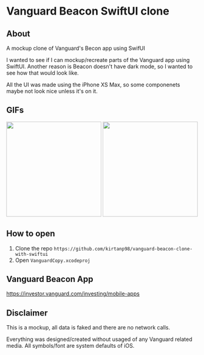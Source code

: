 # Vanguard Beacon SwiftUI clone

## About
A mockup clone of Vanguard's Becon app using SwifUI

I wanted to see if I can mockup/recreate parts of the Vanguard app using SwiftUI. Another reason is Beacon doesn't have dark mode, so I wanted to see how that would look like. 

All the UI was made using the iPhone XS Max, so some componenets maybe not look nice unless it's on it.

## GIFs
<p align="middle">
  <img src="./Screenshots/darkmode.GIF" width=250>
  <img src="./Screenshots/lightmode.GIF" width=250>
</p>

## How to open

1. Clone the repo `https://github.com/kirtanp98/vanguard-beacon-clone-with-swiftui`
2. Open `VanguardCopy.xcodeproj`

## Vanguard Beacon App
https://investor.vanguard.com/investing/mobile-apps

## Disclaimer 
This is a mockup, all data is faked and there are no network calls.

Everything was designed/created without usaged of any Vanguard related media. All symbols/font are system defaults of iOS.
